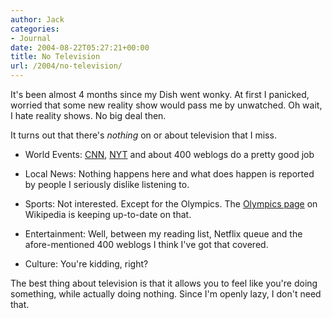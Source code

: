 ```yaml
---
author: Jack
categories:
- Journal
date: 2004-08-22T05:27:21+00:00
title: No Television
url: /2004/no-television/
---
```


It's been almost 4 months since my Dish went wonky. At first I panicked, worried that some new reality show would pass me by unwatched. Oh wait, I hate reality shows. No big deal then.

It turns out that there's _nothing_ on or about television that I miss.

</p> 

  * World Events: [CNN][1], [NYT][2] and about 400 weblogs do a pretty good job


  * Local News: Nothing happens here and what does happen is reported by people I seriously dislike listening to.


  * Sports: Not interested. Except for the Olympics. The [Olympics page][3] on Wikipedia is keeping up-to-date on that.


  * Entertainment: Well, between my reading list, Netflix queue and the afore-mentioned 400 weblogs I think I've got that covered.


  * Culture: You're kidding, right?
</ul> 

The best thing about television is that it allows you to feel like you're doing something, while actually doing nothing. Since I'm openly lazy, I don't need that.

 [1]: http://www.cnn.com/
 [2]: http://www.nytimes.com/
 [3]: http://en.wikipedia.org/wiki/2004_Summer_Olympics